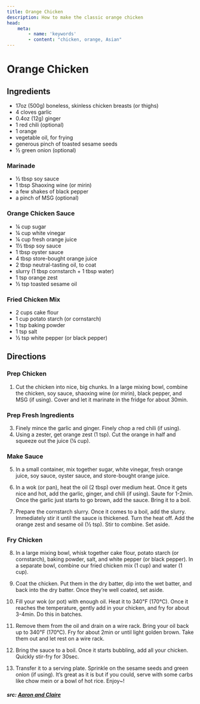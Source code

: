 ```yaml
---
title: Orange Chicken
description: How to make the classic orange chicken
head:
    meta:
        - name: 'keywords'
        - content: "chicken, orange, Asian"
---
```


# Orange Chicken
## Ingredients
- 17oz (500g) boneless, skinless chicken breasts (or thighs)
- 4 cloves garlic
- 0.4oz (12g) ginger
- 1 red chili (optional)
- 1 orange
- vegetable oil, for frying
- generous pinch of toasted sesame seeds
- &frac12; green onion (optional)

### Marinade
- &frac12; tbsp soy sauce
- 1 tbsp Shaoxing wine (or mirin)
- a few shakes of black pepper
- a pinch of MSG (optional)

### Orange Chicken Sauce
- &frac14; cup sugar
- &frac14; cup white vinegar
- &frac14; cup fresh orange juice
- 1&frac12; tbsp soy sauce
- 1 tbsp oyster sauce
- 4 tbsp store-bought orange juice
- 2 tbsp neutral-tasting oil, to coat
- slurry (1 tbsp cornstarch + 1 tbsp water)
- 1 tsp orange zest
- &frac12; tsp toasted sesame oil

### Fried Chicken Mix
- 2 cups cake flour
- 1 cup potato starch (or cornstarch)
- 1 tsp baking powder
- 1 tsp salt
- &frac12; tsp white pepper (or black pepper)

## Directions
### Prep Chicken
1. Cut the chicken into nice, big chunks. In a large mixing bowl, combine the chicken, soy sauce, shaoxing wine (or mirin), black pepper, and MSG (if using). Cover and let it marinate in the fridge for about 30min.

### Prep Fresh Ingredients
3. Finely mince the garlic and ginger. Finely chop a red chili (if using).
4. Using a zester, get orange zest (1 tsp). Cut the orange in half and squeeze out the juice (&frac14; cup).

### Make Sauce
5. In a small container, mix together sugar, white vinegar, fresh orange juice, soy sauce, oyster sauce, and store-bought orange juice.

6. In a wok (or pan), heat the oil (2 tbsp) over medium heat. Once it gets nice and hot, add the garlic, ginger, and chili (if using). Saute for 1-2min. Once the garlic just starts to go brown, add the sauce. Bring it to a boil. 

7. Prepare the cornstarch slurry. Once it comes to a boil, add the slurry. Immediately stir it until the sauce is thickened. Turn the heat off. Add the orange zest and sesame oil (&frac12; tsp). Stir to combine. Set aside.

### Fry Chicken
8. In a large mixing bowl, whisk together cake flour, potato starch (or cornstarch), baking powder, salt, and white pepper (or black pepper). In a separate bowl, combine our fried chicken mix (1 cup) and water (1 cup).

9. Coat the chicken. Put them in the dry batter, dip into the wet batter, and back into the dry batter. Once they’re well coated, set aside.

10. Fill your wok (or pot) with enough oil. Heat it to 340℉ (170℃). Once it reaches the temperature, gently add in your chicken, and fry for about 3-4min. Do this in batches.

11. Remove them from the oil and drain on a wire rack. Bring your oil back up to 340℉ (170℃). Fry for about 2min or until light golden brown. Take them out and let rest on a wire rack.

12. Bring the sauce to a boil. Once it starts bubbling, add all your chicken. Quickly stir-fry for 30sec. 

13. Transfer it to a serving plate. Sprinkle on the sesame seeds and green onion (if using). It’s great as it is but if you could, serve with some carbs like chow mein or a bowl of hot rice. Enjoy~!

##### src: [Aaron and Claire](https://aaronandclaire.com/orange-chicken-recipe/#wpzoom-recipe-card)